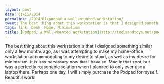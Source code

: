 ```yaml
---
layout: post
date: 01/11/2014
permalink: /2014/01/podpad-a-wall-mounted-workstation/
tweet: The best thing about this workstation is that I designed something similar, but never built it.
tags: link, Desk, Home, Minimalism
title: [Podpad, A Wall-Mounted Workstation](http://toolsandtoys.net/podpad-wall-mounted-workstation/)
---
```


<p>The best thing about this workstation is that I designed something similar only a few months ago, as I was attempting to make my home-office workstation accommodating to my desire to stand, as well as my desire for minimalism. It is less necessary now that I have an iMac in that spot, but was a perfectly reasonable solution when I planned to only ever use a laptop there. Perhaps one day, I will simply purchase the Podpad for myself. Beautiful work!</p>
